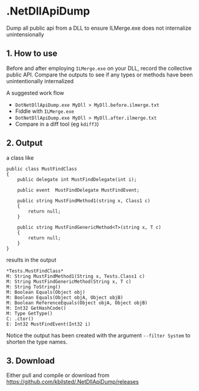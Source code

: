 # .NetDllApiDump
Dump all public api from a DLL to ensure ILMerge.exe does not internalize unintensionally

## 1. How to use
Before and after employing `ILMerge.exe` on your DLL, record the collective public API. Compare the outputs to see if any types or methods have been unintentionally internalized

A suggested work flow

  * `DotNetDllApiDump.exe MyDll > MyDll.before.ilmerge.txt`
  * Fiddle with `ILMerge.exe`
  * `DotNetDllApiDump.exe MyDll > MyDll.after.ilmerge.txt`
  * Compare in a diff tool (eg `kdiff3`)
  

## 2. Output

a class like

	public class MustFindClass
	{
		public delegate int MustFindDelegate(int i);

		public event  MustFindDelegate MustFindEvent;

		public string MustFindMethod1(string x, Class1 c)
		{
			return null;
		}

		public string MustFindGenericMethod<T>(string x, T c)
		{
			return null;
		}
	}

	
results in the output
	

	*Tests.MustFindClass*
	M: String MustFindMethod1(String x, Tests.Class1 c)
	M: String MustFindGenericMethod(String x, T c)
	M: String ToString()
	M: Boolean Equals(Object obj)
	M: Boolean Equals(Object objA, Object objB)
	M: Boolean ReferenceEquals(Object objA, Object objB)
	M: Int32 GetHashCode()
	M: Type GetType()
	C: .ctor()
	E: Int32 MustFindEvent(Int32 i)

	
Notice the output has been created with the argument `--filter System` to shorten the type names.
	
## 3. Download

Either pull and compile or download from https://github.com/kbilsted/.NetDllApiDump/releases

